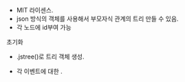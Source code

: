 
- MIT 라이센스.
- json 방식의 객체를 사용해서 부모자식 관계의 트리 만들 수 있음.
- 각 노드에 id부여 가능

초기화
- .jstree()로 트리 객체 생성.

- 각 이벤트에 대한 . 
